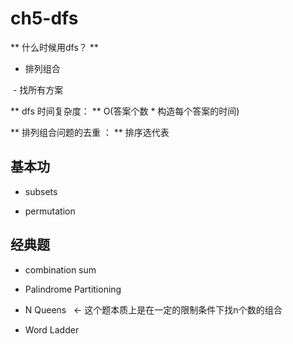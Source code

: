 # ch5-dfs

** 什么时候用dfs？ **
  
  - 排列组合
  
  - 找所有方案


** dfs 时间复杂度： ** O(答案个数 * 构造每个答案的时间) 

** 排列组合问题的去重 ： ** 排序选代表
  
## 基本功

- subsets

- permutation 

## 经典题

 - combination sum

 - Palindrome Partitioning 
 
 - N Queens   <- 这个题本质上是在一定的限制条件下找n个数的组合
 
 - Word Ladder
